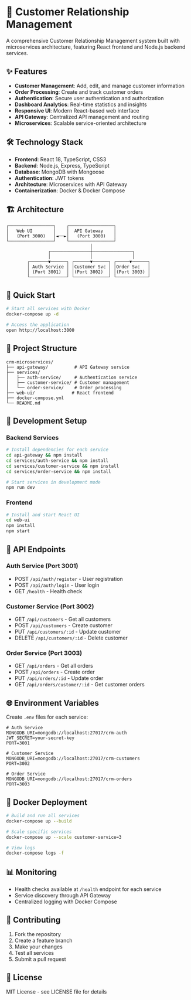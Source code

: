# 🏢 Customer Relationship Management

A comprehensive Customer Relationship Management system built with microservices architecture, featuring React frontend and Node.js backend services.

## ✨ Features

- **Customer Management**: Add, edit, and manage customer information
- **Order Processing**: Create and track customer orders
- **Authentication**: Secure user authentication and authorization
- **Dashboard Analytics**: Real-time statistics and insights
- **Responsive UI**: Modern React-based web interface
- **API Gateway**: Centralized API management and routing
- **Microservices**: Scalable service-oriented architecture

## 🛠 Technology Stack

- **Frontend**: React 18, TypeScript, CSS3
- **Backend**: Node.js, Express, TypeScript
- **Database**: MongoDB with Mongoose
- **Authentication**: JWT tokens
- **Architecture**: Microservices with API Gateway
- **Containerization**: Docker & Docker Compose

## 🏗 Architecture

```
┌─────────────────┐    ┌─────────────────┐
│   Web UI        │    │  API Gateway    │
│   (Port 3000)   │◄──►│   (Port 3000)   │
└─────────────────┘    └─────────────────┘
                                │
                ┌───────────────┼───────────────┐
                │               │               │
        ┌───────▼──────┐ ┌──────▼──────┐ ┌─────▼──────┐
        │ Auth Service │ │Customer Svc │ │Order Svc   │
        │ (Port 3001)  │ │(Port 3002)  │ │(Port 3003) │
        └──────────────┘ └─────────────┘ └────────────┘
```

## 🚀 Quick Start

```bash
# Start all services with Docker
docker-compose up -d

# Access the application
open http://localhost:3000
```

## 📁 Project Structure

```
crm-microservices/
├── api-gateway/          # API Gateway service
├── services/
│   ├── auth-service/     # Authentication service
│   ├── customer-service/ # Customer management
│   └── order-service/    # Order processing
├── web-ui/              # React frontend
├── docker-compose.yml
└── README.md
```

## 🔧 Development Setup

### Backend Services
```bash
# Install dependencies for each service
cd api-gateway && npm install
cd services/auth-service && npm install
cd services/customer-service && npm install
cd services/order-service && npm install

# Start services in development mode
npm run dev
```

### Frontend
```bash
# Install and start React UI
cd web-ui
npm install
npm start
```

## 🔌 API Endpoints

### Auth Service (Port 3001)
- POST `/api/auth/register` - User registration
- POST `/api/auth/login` - User login
- GET `/health` - Health check

### Customer Service (Port 3002)
- GET `/api/customers` - Get all customers
- POST `/api/customers` - Create customer
- PUT `/api/customers/:id` - Update customer
- DELETE `/api/customers/:id` - Delete customer

### Order Service (Port 3003)
- GET `/api/orders` - Get all orders
- POST `/api/orders` - Create order
- PUT `/api/orders/:id` - Update order
- GET `/api/orders/customer/:id` - Get customer orders

## 🌐 Environment Variables

Create `.env` files for each service:

```env
# Auth Service
MONGODB_URI=mongodb://localhost:27017/crm-auth
JWT_SECRET=your-secret-key
PORT=3001

# Customer Service
MONGODB_URI=mongodb://localhost:27017/crm-customers
PORT=3002

# Order Service
MONGODB_URI=mongodb://localhost:27017/crm-orders
PORT=3003
```

## 🐳 Docker Deployment

```bash
# Build and run all services
docker-compose up --build

# Scale specific services
docker-compose up --scale customer-service=3

# View logs
docker-compose logs -f
```

## 📊 Monitoring

- Health checks available at `/health` endpoint for each service
- Service discovery through API Gateway
- Centralized logging with Docker Compose

## 🤝 Contributing

1. Fork the repository
2. Create a feature branch
3. Make your changes
4. Test all services
5. Submit a pull request

## 📄 License

MIT License - see LICENSE file for details
